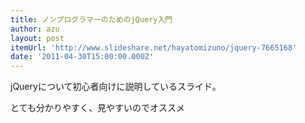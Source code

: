 ```yaml
---
title: ノンプログラマーのためのjQuery入門
author: azu
layout: post
itemUrl: 'http://www.slideshare.net/hayatomizuno/jquery-7665168'
date: '2011-04-30T15:00:00.000Z'
---
```

jQueryについて初心者向けに説明しているスライド。

とても分かりやすく、見やすいのでオススメ
